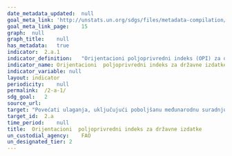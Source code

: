 ```yaml
---	
date_metadata_updated:	null
goal_meta_link:	'http://unstats.un.org/sdgs/files/metadata-compilation/Metadata-Goal-2.pdf'
goal_meta_link_page:	15
graph:	null
graph_title:	null
has_metadata:	true
indicator:	2.a.1
indicator_definition:	"Orijentacioni poljoprivredni indeks (OPI) za državne rashode definira se kao udio poljoprivrednih izdataka državnih izdataka, podijeljenih s poljoprivrednim udjelom BDP-a, gdje se poljoprivreda odnosi na sektor poljoprivrede, šumarstva, ribarstva i lovstva. OPI veći od 1 odražava višu orijentaciju prema sektoru poljoprivrede, koji prima veći udio državne potrošnje u odnosu na doprinos gospodarskoj dodanoj vrijednosti. OPI manji od 1 odražava nižu orijentaciju prema poljoprivredi, dok  OPI jednak 1 odražava neutralnost u smjeru vlade prema poljoprivrednom sektoru. Poljoprivreda se odnosi na sektor poljoprivrede, šumarstva, ribarstva i lovstva na temelju klasifikacije funkcija Vade (COFOG) koji je razvio OECD i objavio je Odjel statistike Ujedinjenih naroda (UNSD), koji se nalazi na http: //unstats.un org / UNSD / cR / registar / regcst.asp? Cl-4 Vrh = 1 Lg = 1. Vladini rashodi su svi izdaci ili troškovi povezani s podupiranjem određenog sektora ili novca, uključujući naknadu zaposlenika, te subvencije i bespovratna sredstva plaćena kao transferi pojedincima ili korporacijama u tom sektoru. Za potpuni opis, pogledajte Priručnik statističkih podataka o državnim financijama (GFSM) 2001, koji je razvio Međunarodni monetarni fond (IMF), koji se nalazi na http://www.imf.org/external/pubs/ft/gfs/manual/. Udio poljoprivrednih proizvoda u BDP-u mjeri se omjerom poljoprivredne dodane vrijednosti iznad BDP-a, na temelju službenih podataka koje su države izvijestile u Sektoru statistike Ujedinjenih naroda ili OECD-u. Godišnji podaci i indikatori, prikupljeni i sastavljeni od strane Organizacije za hranu i poljoprivredu UN (FAO), mogu se naći na domeni FAOSTAT na: http://faostat3.fao.org/download/I/IG/E, koji pokrivaju razdoblja od 2001. do 2012. godine.'"
indicator_name:	Orijentacioni  poljoprivredni indeks za državne izdatke
indicator_variable:	null
layout:	indicator
periodicity:	null
permalink:	/2-a-1/
sdg_goal:	2
source_url:	
target:	"Povećati ulaganja, uključujući poboljšanu međunarodnu suradnju, u ruralnu infrastrukturu, poljoprivredna istraživanjai produljenje usluga, razvoj tehnologije i biljne i stočne banke gena  kako bi se povećala poljoprivrednih proizvodna sposobnost  u zemljama u razvoju, a posebno najslabije razvijenih zemalja"
target_id:	2.a
time_period:	null
title:	Orijentacioni  poljoprivredni indeks za državne izdatke
un_custodial_agency:	FAO
un_designated_tier:	2
---	
```


